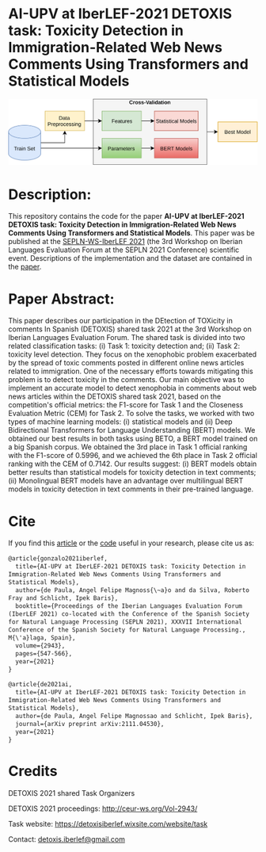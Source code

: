# AI-UPV at IberLEF-2021 DETOXIS task: Toxicity Detection in Immigration-Related Web News Comments Using Transformers and Statistical Models

![ScreenShot](General_cross-validation_diagram.png)

# Description:
This repository contains the code for the paper **AI-UPV at IberLEF-2021 DETOXIS task: Toxicity Detection in Immigration-Related Web News Comments Using Transformers and Statistical Models**. This paper was be published at the [SEPLN-WS-IberLEF 2021](http://ceur-ws.org/Vol-2943/
) (the 3rd Workshop on Iberian Languages Evaluation Forum at the SEPLN 2021 Conference) scientific event. Descriptions of the implementation and the dataset are contained in the [paper](http://ceur-ws.org/Vol-2943/detoxis_paper2.pdf).

# Paper Abstract:
This paper describes our participation in the DEtection of TOXicity in comments In Spanish (DETOXIS) shared task 2021 at the 3rd Workshop on Iberian Languages Evaluation Forum. The shared task is divided into two related classification tasks: (i) Task 1: toxicity detection and; (ii) Task 2: toxicity level detection. They focus on the xenophobic problem exacerbated by the spread of toxic comments posted in different online news articles related to immigration. One of the necessary efforts towards mitigating this problem is to detect toxicity in the comments. Our main objective was to implement an accurate model to detect xenophobia in comments about web news articles within the DETOXIS shared task 2021, based on the competition's official metrics: the F1-score for Task 1 and the Closeness Evaluation Metric (CEM) for Task 2. To solve the tasks, we worked with two types of machine learning models: (i) statistical models and (ii) Deep Bidirectional Transformers for Language Understanding (BERT) models. We obtained our best results in both tasks using BETO, a BERT model trained on a big Spanish corpus. We obtained the 3rd place in Task 1 official ranking with the F1-score of 0.5996, and we achieved the 6th place in Task 2 official ranking with the CEM of 0.7142. Our results suggest: (i) BERT models obtain better results than statistical models for toxicity detection in text comments; (ii) Monolingual BERT models have an advantage over multilingual BERT models in toxicity detection in text comments in their pre-trained language.

# Cite
If you find this [article](http://ceur-ws.org/Vol-2943/detoxis_paper2.pdf) or the [code](https://github.com/AngelFelipeMP/Machine-Learning-Tweets-Classification) useful in your research, please cite us as:

```
@article{gonzalo2021iberlef,
  title={AI-UPV at IberLEF-2021 DETOXIS task: Toxicity Detection in Immigration-Related Web News Comments Using Transformers and Statistical Models},
  author={de Paula, Angel Felipe Magnoss{\~a}o and da Silva, Roberto Fray and Schlicht, Ipek Baris},
  booktitle={Proceedings of the Iberian Languages Evaluation Forum (IberLEF 2021) co-located with the Conference of the Spanish Society for Natural Language Processing (SEPLN 2021), XXXVII International Conference of the Spanish Society for Natural Language Processing., M{\'a}laga, Spain},
  volume={2943},
  pages={547-566},
  year={2021}
}
```

```
@article{de2021ai,
  title={AI-UPV at IberLEF-2021 DETOXIS task: Toxicity Detection in Immigration-Related Web News Comments Using Transformers and Statistical Models},
  author={de Paula, Angel Felipe Magnossao and Schlicht, Ipek Baris},
  journal={arXiv preprint arXiv:2111.04530},
  year={2021}
}
```

  

# Credits
DETOXIS 2021 shared Task Organizers

DETOXIS 2021 proceedings: http://ceur-ws.org/Vol-2943/

Task website: https://detoxisiberlef.wixsite.com/website/task

Contact: detoxis.iberlef@gmail.com
<!--stackedit_data:
eyJoaXN0b3J5IjpbLTU5ODE0NjkzOCwtNTIzNTI0NTcwLDkxMj
Y0NDMzNSwtMTgxMjQ4ODM5MywtMTM2NDA3MTI4NCw1MTMyNjgy
NTUsLTE2Mzc4MTg0MzksNzkwMDg4NDQyLC0yMDk2MjMxODk2XX
0=
-->
